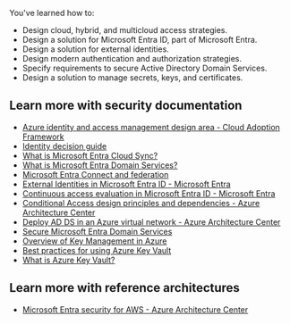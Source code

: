 You've learned how to:

- Design cloud, hybrid, and multicloud access strategies.
- Design a solution for Microsoft Entra ID, part of Microsoft Entra.
- Design a solution for external identities.
- Design modern authentication and authorization strategies.
- Specify requirements to secure Active Directory Domain Services.
- Design a solution to manage secrets, keys, and certificates.

## Learn more with security documentation

- [Azure identity and access management design area - Cloud Adoption Framework](/azure/cloud-adoption-framework/ready/landing-zone/design-area/identity-access)
- [Identity decision guide](/azure/cloud-adoption-framework/decision-guides/identity/)
- [What is Microsoft Entra Cloud Sync?](/entra/identity/hybrid/cloud-sync/what-is-cloud-sync)
- [What is Microsoft Entra Domain Services?](/entra/identity/domain-services/overview)
- [Microsoft Entra Connect and federation](/entra/identity/hybrid/connect/how-to-connect-fed-whatis)
- [External Identities in Microsoft Entra ID - Microsoft Entra](/azure/active-directory/external-identities/external-identities-overview)
- [Continuous access evaluation in Microsoft Entra ID - Microsoft Entra](/azure/active-directory/conditional-access/concept-continuous-access-evaluation)
- [Conditional Access design principles and dependencies - Azure Architecture Center](/azure/architecture/guide/security/conditional-access-design)
- [Deploy AD DS in an Azure virtual network - Azure Architecture Center](/azure/architecture/reference-architectures/identity/adds-extend-domain)
- [Secure Microsoft Entra Domain Services](/azure/active-directory-domain-services/secure-your-domain)
- [Overview of Key Management in Azure](/azure/security/fundamentals/key-management)
- [Best practices for using Azure Key Vault](/azure/key-vault/general/best-practices)
- [What is Azure Key Vault?](/azure/key-vault/general/basic-concepts)

## Learn more with reference architectures

- [Microsoft Entra security for AWS - Azure Architecture Center](/azure/architecture/reference-architectures/aws/aws-azure-ad-security)



